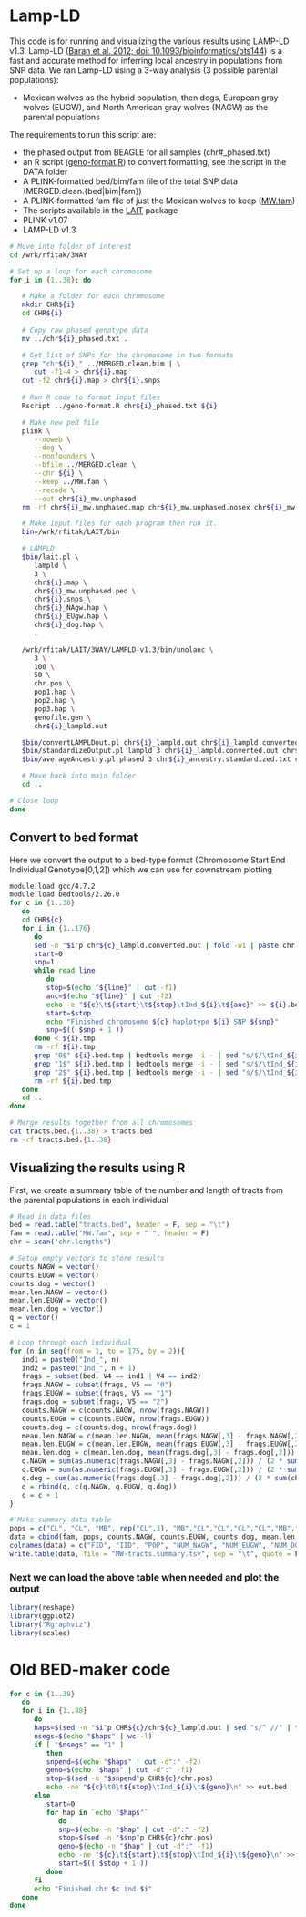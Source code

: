 # Lamp-LD
This code is for running and visualizing the various results using LAMP-LD v1.3.  Lamp-LD ([Baran et al. 2012; doi: 10.1093/bioinformatics/bts144](https://academic.oup.com/bioinformatics/article-lookup/doi/10.1093/bioinformatics/bts144)) is a fast and accurate method for inferring local ancestry in populations from SNP data. We ran Lamp-LD using a 3-way analysis (3 possible parental populations):
- Mexican wolves as the hybrid population, then dogs, European gray wolves (EUGW), and North American gray wolves (NAGW) as the parental populations

The requirements to run this script are:
- the phased output from BEAGLE for all samples (chr\#_phased.txt)
- an R script ([geno-format.R](./Data/geno-format.R)) to convert formatting, see the script in the DATA folder
- A PLINK-formatted bed/bim/fam file of the total SNP data (MERGED.clean.{bed|bim|fam})
- A PLINK-formatted fam file of just the Mexican wolves to keep ([MW.fam](./Data/MW.fam))
- The scripts available in the [LAIT](http://www.pitt.edu/~wec47/lait.html) package
- PLINK v1.07
- LAMP-LD v1.3
```bash
# Move into folder of interest
cd /wrk/rfitak/3WAY

# Set up a loop for each chromosome
for i in {1..38}; do

   # Make a folder for each chromosome
   mkdir CHR${i}
   cd CHR${i}
   
   # Copy raw phased genotype data
   mv ../chr${i}_phased.txt .

   # Get list of SNPs for the chromosome in two formats
   grep "chr${i}_" ../MERGED.clean.bim | \
      cut -f1-4 > chr${i}.map
   cut -f2 chr${i}.map > chr${i}.snps
   
   # Run R code to format input files
   Rscript ../geno-format.R chr${i}_phased.txt ${i}

   # Make new ped file
   plink \
      --noweb \
      --dog \
      --nonfounders \
      --bfile ../MERGED.clean \
      --chr ${i} \
      --keep ../MW.fam \
      --recode \
      --out chr${i}_mw.unphased
   rm -rf chr${i}_mw.unphased.map chr${i}_mw.unphased.nosex chr${i}_mw.unphased.log

   # Make input files for each program then run it.
   bin=/wrk/rfitak/LAIT/bin

   # LAMPLD
   $bin/lait.pl \
      lampld \
      3 \
      chr${i}.map \
      chr${i}_mw.unphased.ped \
      chr${i}.snps \
      chr${i}_NAgw.hap \
      chr${i}_EUgw.hap \
      chr${i}_dog.hap \
      .

   /wrk/rfitak/LAIT/3WAY/LAMPLD-v1.3/bin/unolanc \
      3 \
      100 \
      50 \
      chr.pos \
      pop1.hap \
      pop2.hap \
      pop3.hap \
      genofile.gen \
      chr${i}_lampld.out

   $bin/convertLAMPLDout.pl chr${i}_lampld.out chr${i}_lampld.converted.out
   $bin/standardizeOutput.pl lampld 3 chr${i}_lampld.converted.out chr${i}_ancestry.standardized.txt
   $bin/averageAncestry.pl phased 3 chr${i}_ancestry.standardized.txt chr${i}_avg.ancestry.txt 

   # Move back into main folder
   cd ..

# Close loop
done
```

## Convert to bed format
Here we convert the output to a bed-type format (Chromosome Start End   Individual  Genotype[0,1,2]) which we can use for downstream plotting
```bash
module load gcc/4.7.2
module load bedtools/2.26.0
for c in {1..38}
   do
   cd CHR${c}
   for i in {1..176}
      do
      sed -n "$i"p chr${c}_lampld.converted.out | fold -w1 | paste chr.pos - > ${i}.tmp
      start=0
      snp=1
      while read line
         do
         stop=$(echo "${line}" | cut -f1)
         anc=$(echo "${line}" | cut -f2)
         echo -e "${c}\t${start}\t${stop}\tInd_${i}\t${anc}" >> ${i}.bed.tmp
         start=$stop
         echo "Finished chromosome ${c} haplotype ${i} SNP ${snp}"
         snp=$(( $snp + 1 ))
      done < ${i}.tmp
      rm -rf ${i}.tmp
      grep "0$" ${i}.bed.tmp | bedtools merge -i - | sed "s/$/\tInd_${i}\t0/g" >> ../tracts.bed.${c}
      grep "1$" ${i}.bed.tmp | bedtools merge -i - | sed "s/$/\tInd_${i}\t1/g" >> ../tracts.bed.${c}
      grep "2$" ${i}.bed.tmp | bedtools merge -i - | sed "s/$/\tInd_${i}\t2/g" >> ../tracts.bed.${c}
      rm -rf ${i}.bed.tmp
   done
   cd ..
done

# Merge results together from all chromosomes
cat tracts.bed.{1..38} > tracts.bed
rm -rf tracts.bed.{1..38}
```

## Visualizing the results using R

First, we create a summary table of the number and length of tracts from the parental populations in each individual
```R
# Read in data files
bed = read.table("tracts.bed", header = F, sep = "\t")
fam = read.table("MW.fam", sep = " ", header = F)
chr = scan("chr.lengths")

# Setup empty vectors to store results
counts.NAGW = vector()
counts.EUGW = vector()
counts.dog = vector()
mean.len.NAGW = vector()
mean.len.EUGW = vector()
mean.len.dog = vector()
q = vector()
c = 1

# Loop through each individual
for (n in seq(from = 1, to = 175, by = 2)){
   ind1 = paste0("Ind_", n)
   ind2 = paste0("Ind_", n + 1)
   frags = subset(bed, V4 == ind1 | V4 == ind2)
   frags.NAGW = subset(frags, V5 == "0")
   frags.EUGW = subset(frags, V5 == "1")
   frags.dog = subset(frags, V5 == "2")
   counts.NAGW = c(counts.NAGW, nrow(frags.NAGW))
   counts.EUGW = c(counts.EUGW, nrow(frags.EUGW))
   counts.dog = c(counts.dog, nrow(frags.dog))
   mean.len.NAGW = c(mean.len.NAGW, mean(frags.NAGW[,3] - frags.NAGW[,2]))
   mean.len.EUGW = c(mean.len.EUGW, mean(frags.EUGW[,3] - frags.EUGW[,2]))
   mean.len.dog = c(mean.len.dog, mean(frags.dog[,3] - frags.dog[,2]))
   q.NAGW = sum(as.numeric(frags.NAGW[,3] - frags.NAGW[,2])) / (2 * sum(chr))
   q.EUGW = sum(as.numeric(frags.EUGW[,3] - frags.EUGW[,2])) / (2 * sum(chr))
   q.dog = sum(as.numeric(frags.dog[,3] - frags.dog[,2])) / (2 * sum(chr))
   q = rbind(q, c(q.NAGW, q.EUGW, q.dog))
   c = c + 1
}

# Make summary data table
pops = c("CL", "CL", "MB", rep("CL",3), "MB","CL","CL","CL","CL","MB","CL","CL","CL","CL","MB","MB","CL","CL","MB","CL","CL","CL","CL","MB","CL","CL","CL","MB","MB","MB","CL","CL","CL","MB","MB","CL","CL","CL","MB","CL","CL","MB","CL","CL","CL","CL","MB","MB","MB","MB","CL","GR","MB","MB","CL","MB","MB","MB","GR","MB","MB","MB","GR","AG","GR","MB","GR","CL","CL","MB","MB","MB","CL","MB","CL","MB","CL","CL","CL","CL","MB","CL","AG","GR","CL","MB")
data = cbind(fam, pops, counts.NAGW, counts.EUGW, counts.dog, mean.len.NAGW, mean.len.EUGW, mean.len.dog, q)
colnames(data) = c("FID", "IID", "POP", "NUM_NAGW", "NUM_EUGW", "NUM_DOG", "MEAN_LENGTH_NAGW", "MEAN_LENGTH_EUGW", "MEAN_LENGTH_dog", "Q_NAGW", "Q_EUGW", "Q_dog")
write.table(data, file = "MW-tracts.summary.tsv", sep = "\t", quote = F, row.names = F)
```

### Next we can load the above table when needed and plot the output
```R
library(reshape)
library(ggplot2)
library("Rgraphviz")
library(scales)

```







# Old BED-maker code
```bash
for c in {1..38}
   do
   for i in {1..88}
      do
      haps=$(sed -n "$i"p CHR${c}/chr${c}_lampld.out | sed "s/^ //" | tr " " "\n")
      nsegs=$(echo "$haps" | wc -l)
      if [ "$nsegs" == "1" ]
         then
         snpend=$(echo "$haps" | cut -d":" -f2)
         geno=$(echo "$haps" | cut -d":" -f1)
         stop=$(sed -n "$snpend"p CHR${c}/chr.pos)
         echo -ne "${c}\t0\t${stop}\tInd_${i}\t${geno}\n" >> out.bed
      else
         start=0
         for hap in `echo "$haps"`
            do
            snp=$(echo -n "$hap" | cut -d":" -f2)
            stop=$(sed -n "$snp"p CHR${c}/chr.pos)
            geno=$(echo -n "$hap" | cut -d":" -f1)
            echo -ne "${c}\t${start}\t${stop}\tInd_${i}\t${geno}\n" >> out.bed
            start=$(( $stop + 1 ))
         done
      fi
      echo "Finished chr $c ind $i"
   done
done
```
